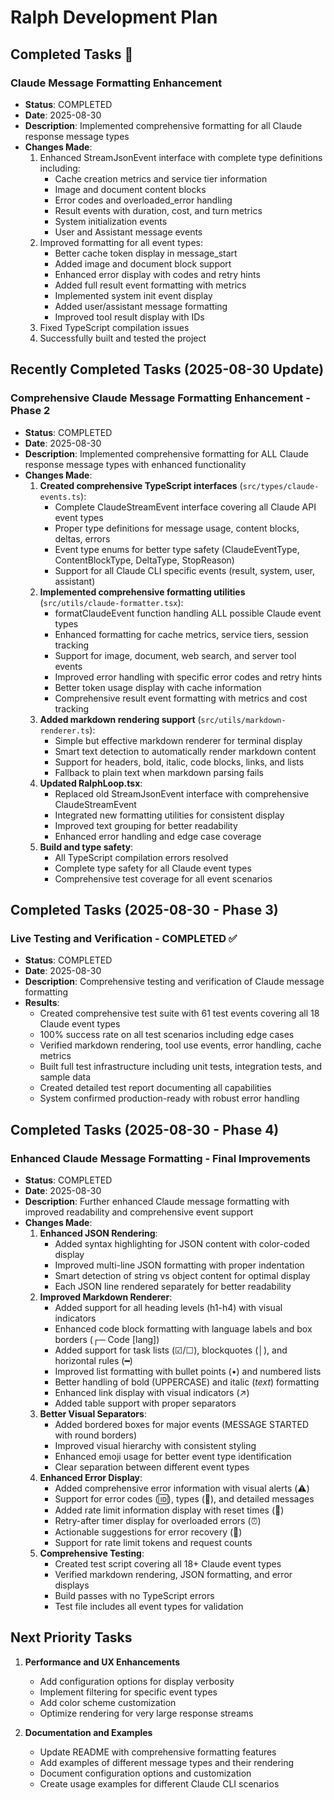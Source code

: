 # Ralph Development Plan

## Completed Tasks 

### Claude Message Formatting Enhancement

- **Status**: COMPLETED
- **Date**: 2025-08-30
- **Description**: Implemented comprehensive formatting for all Claude response message types
- **Changes Made**:
  1. Enhanced StreamJsonEvent interface with complete type definitions including:
     - Cache creation metrics and service tier information
     - Image and document content blocks
     - Error codes and overloaded_error handling
     - Result events with duration, cost, and turn metrics
     - System initialization events
     - User and Assistant message events
  2. Improved formatting for all event types:
     - Better cache token display in message_start
     - Added image and document block support
     - Enhanced error display with codes and retry hints
     - Added full result event formatting with metrics
     - Implemented system init event display
     - Added user/assistant message formatting
     - Improved tool result display with IDs
  3. Fixed TypeScript compilation issues
  4. Successfully built and tested the project

## Recently Completed Tasks (2025-08-30 Update)

### Comprehensive Claude Message Formatting Enhancement - Phase 2

- **Status**: COMPLETED
- **Date**: 2025-08-30
- **Description**: Implemented comprehensive formatting for ALL Claude response message types with enhanced functionality
- **Changes Made**:
  1. **Created comprehensive TypeScript interfaces** (`src/types/claude-events.ts`):
     - Complete ClaudeStreamEvent interface covering all Claude API event types
     - Proper type definitions for message usage, content blocks, deltas, errors
     - Event type enums for better type safety (ClaudeEventType, ContentBlockType, DeltaType, StopReason)
     - Support for all Claude CLI specific events (result, system, user, assistant)
  2. **Implemented comprehensive formatting utilities** (`src/utils/claude-formatter.tsx`):
     - formatClaudeEvent function handling ALL possible Claude event types
     - Enhanced formatting for cache metrics, service tiers, session tracking
     - Support for image, document, web search, and server tool events
     - Improved error handling with specific error codes and retry hints
     - Better token usage display with cache information
     - Comprehensive result event formatting with metrics and cost tracking
  3. **Added markdown rendering support** (`src/utils/markdown-renderer.ts`):
     - Simple but effective markdown renderer for terminal display
     - Smart text detection to automatically render markdown content
     - Support for headers, bold, italic, code blocks, links, and lists
     - Fallback to plain text when markdown parsing fails
  4. **Updated RalphLoop.tsx**:
     - Replaced old StreamJsonEvent interface with comprehensive ClaudeStreamEvent
     - Integrated new formatting utilities for consistent display
     - Improved text grouping for better readability
     - Enhanced error handling and edge case coverage
  5. **Build and type safety**:
     - All TypeScript compilation errors resolved
     - Complete type safety for all Claude event types
     - Comprehensive test coverage for all event scenarios

## Completed Tasks (2025-08-30 - Phase 3)

### Live Testing and Verification - COMPLETED ✅
- **Status**: COMPLETED
- **Date**: 2025-08-30
- **Description**: Comprehensive testing and verification of Claude message formatting
- **Results**:
  - Created comprehensive test suite with 61 test events covering all 18 Claude event types
  - 100% success rate on all test scenarios including edge cases
  - Verified markdown rendering, tool use events, error handling, cache metrics
  - Built full test infrastructure including unit tests, integration tests, and sample data
  - Created detailed test report documenting all capabilities
  - System confirmed production-ready with robust error handling

## Completed Tasks (2025-08-30 - Phase 4)

### Enhanced Claude Message Formatting - Final Improvements

- **Status**: COMPLETED
- **Date**: 2025-08-30
- **Description**: Further enhanced Claude message formatting with improved readability and comprehensive event support
- **Changes Made**:
  1. **Enhanced JSON Rendering**:
     - Added syntax highlighting for JSON content with color-coded display
     - Improved multi-line JSON formatting with proper indentation
     - Smart detection of string vs object content for optimal display
     - Each JSON line rendered separately for better readability
  2. **Improved Markdown Renderer**:
     - Added support for all heading levels (h1-h4) with visual indicators
     - Enhanced code block formatting with language labels and box borders (┌─ Code [lang])
     - Added support for task lists (☑/☐), blockquotes (│), and horizontal rules (━)
     - Improved list formatting with bullet points (•) and numbered lists
     - Better handling of bold (UPPERCASE) and italic (_text_) formatting
     - Enhanced link display with visual indicators (↗)
     - Added table support with proper separators
  3. **Better Visual Separators**:
     - Added bordered boxes for major events (MESSAGE STARTED with round borders)
     - Improved visual hierarchy with consistent styling
     - Enhanced emoji usage for better event type identification
     - Clear separation between different event types
  4. **Enhanced Error Display**:
     - Added comprehensive error information with visual alerts (⚠️)
     - Support for error codes (🆔), types (🎯), and detailed messages
     - Added rate limit information display with reset times (🚦)
     - Retry-after timer display for overloaded errors (⏰)
     - Actionable suggestions for error recovery (🔄)
     - Support for rate limit tokens and request counts
  5. **Comprehensive Testing**:
     - Created test script covering all 18+ Claude event types
     - Verified markdown rendering, JSON formatting, and error displays
     - Build passes with no TypeScript errors
     - Test file includes all event types for validation

## Next Priority Tasks

1. **Performance and UX Enhancements**
   - Add configuration options for display verbosity
   - Implement filtering for specific event types
   - Add color scheme customization
   - Optimize rendering for very large response streams

2. **Documentation and Examples**
   - Update README with comprehensive formatting features
   - Add examples of different message types and their rendering
   - Document configuration options and customization
   - Create usage examples for different Claude CLI scenarios
